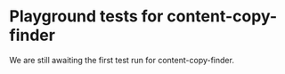 # Playground tests for content-copy-finder
We are still awaiting the first test run for content-copy-finder.
